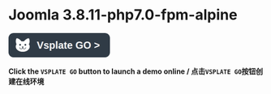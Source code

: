 # Joomla 3.8.11-php7.0-fpm-alpine

<a href="https://www.vsplate.com/?docker-compose=https://github.com/vsplate/dcenvs/joomla/3.8.11-php7.0-fpm-alpine"><img alt="VSPLATE GO" src="https://raw.githubusercontent.com/vsplate/images/master/vsgo_btn.png" width="200px"></a>

**Click the `VSPLATE GO` button to launch a demo online / 点击`VSPLATE GO`按钮创建在线环境**
